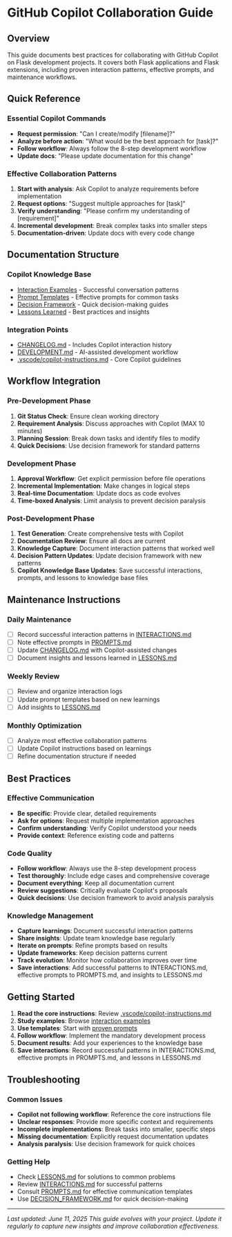 # GitHub Copilot Collaboration Guide

## Overview
This guide documents best practices for collaborating with GitHub Copilot on Flask development projects. It covers both Flask applications and Flask extensions, including proven interaction patterns, effective prompts, and maintenance workflows.

## Quick Reference

### Essential Copilot Commands
- **Request permission**: "Can I create/modify [filename]?"
- **Analyze before action**: "What would be the best approach for [task]?"
- **Follow workflow**: Always follow the 8-step development workflow
- **Update docs**: "Please update documentation for this change"

### Effective Collaboration Patterns
1. **Start with analysis**: Ask Copilot to analyze requirements before implementation
2. **Request options**: "Suggest multiple approaches for [task]"
3. **Verify understanding**: "Please confirm my understanding of [requirement]"
4. **Incremental development**: Break complex tasks into smaller steps
5. **Documentation-driven**: Update docs with every code change

## Documentation Structure

### Copilot Knowledge Base
- [Interaction Examples](./copilot/INTERACTIONS.md) - Successful conversation patterns
- [Prompt Templates](./copilot/PROMPTS.md) - Effective prompts for common tasks
- [Decision Framework](./copilot/DECISION_FRAMEWORK.md) - Quick decision-making guides
- [Lessons Learned](./copilot/LESSONS.md) - Best practices and insights

### Integration Points
- [CHANGELOG.md](./CHANGELOG.md) - Includes Copilot interaction history
- [DEVELOPMENT.md](./DEVELOPMENT.md) - AI-assisted development workflow
- [.vscode/copilot-instructions.md](../.vscode/copilot-instructions.md) - Core Copilot guidelines

## Workflow Integration

### Pre-Development Phase
1. **Git Status Check**: Ensure clean working directory
2. **Requirement Analysis**: Discuss approaches with Copilot (MAX 10 minutes)
3. **Planning Session**: Break down tasks and identify files to modify
4. **Quick Decisions**: Use decision framework for standard patterns

### Development Phase
1. **Approval Workflow**: Get explicit permission before file operations
2. **Incremental Implementation**: Make changes in logical steps
3. **Real-time Documentation**: Update docs as code evolves
4. **Time-boxed Analysis**: Limit analysis to prevent decision paralysis

### Post-Development Phase
1. **Test Generation**: Create comprehensive tests with Copilot
2. **Documentation Review**: Ensure all docs are current
3. **Knowledge Capture**: Document interaction patterns that worked well
4. **Decision Pattern Updates**: Update decision framework with new patterns
5. **Copilot Knowledge Base Updates**: Save successful interactions, prompts, and lessons to knowledge base files

## Maintenance Instructions

### Daily Maintenance
- [ ] Record successful interaction patterns in [INTERACTIONS.md](./copilot/INTERACTIONS.md)
- [ ] Note effective prompts in [PROMPTS.md](./copilot/PROMPTS.md)
- [ ] Update [CHANGELOG.md](./CHANGELOG.md) with Copilot-assisted changes
- [ ] Document insights and lessons learned in [LESSONS.md](./copilot/LESSONS.md)

### Weekly Review
- [ ] Review and organize interaction logs
- [ ] Update prompt templates based on new learnings
- [ ] Add insights to [LESSONS.md](./copilot/LESSONS.md)

### Monthly Optimization
- [ ] Analyze most effective collaboration patterns
- [ ] Update Copilot instructions based on learnings
- [ ] Refine documentation structure if needed

## Best Practices

### Effective Communication
- **Be specific**: Provide clear, detailed requirements
- **Ask for options**: Request multiple implementation approaches
- **Confirm understanding**: Verify Copilot understood your needs
- **Provide context**: Reference existing code and patterns

### Code Quality
- **Follow workflow**: Always use the 8-step development process
- **Test thoroughly**: Include edge cases and comprehensive coverage
- **Document everything**: Keep all documentation current
- **Review suggestions**: Critically evaluate Copilot's proposals
- **Quick decisions**: Use decision framework to avoid analysis paralysis

### Knowledge Management
- **Capture learnings**: Document successful interaction patterns
- **Share insights**: Update team knowledge base regularly
- **Iterate on prompts**: Refine prompts based on results
- **Update frameworks**: Keep decision patterns current
- **Track evolution**: Monitor how collaboration improves over time
- **Save interactions**: Add successful patterns to INTERACTIONS.md, effective prompts to PROMPTS.md, and insights to LESSONS.md

## Getting Started

1. **Read the core instructions**: Review [.vscode/copilot-instructions.md](../.vscode/copilot-instructions.md)
2. **Study examples**: Browse [interaction examples](./copilot/INTERACTIONS.md)
3. **Use templates**: Start with [proven prompts](./copilot/PROMPTS.md)
4. **Follow workflow**: Implement the mandatory development process
5. **Document results**: Add your experiences to the knowledge base
6. **Save interactions**: Record successful patterns in INTERACTIONS.md, effective prompts in PROMPTS.md, and lessons in LESSONS.md

## Troubleshooting

### Common Issues
- **Copilot not following workflow**: Reference the core instructions file
- **Unclear responses**: Provide more specific context and requirements
- **Incomplete implementations**: Break tasks into smaller, specific steps
- **Missing documentation**: Explicitly request documentation updates
- **Analysis paralysis**: Use decision framework for quick choices

### Getting Help
- Check [LESSONS.md](./copilot/LESSONS.md) for solutions to common problems
- Review [INTERACTIONS.md](./copilot/INTERACTIONS.md) for successful patterns
- Consult [PROMPTS.md](./copilot/PROMPTS.md) for effective communication templates
- Use [DECISION_FRAMEWORK.md](./copilot/DECISION_FRAMEWORK.md) for quick decision-making

---

*Last updated: June 11, 2025*
*This guide evolves with your project. Update it regularly to capture new insights and improve collaboration effectiveness.*
